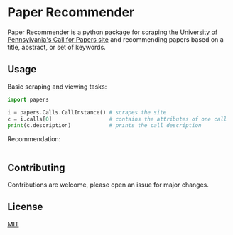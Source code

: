 # Paper Recommender

Paper Recommender is a python package for scraping the
[University of Pennsylvania's Call for Papers site](https://call-for-papers.sas.upenn.edu/)
and recommending papers based on a title, abstract, or set of
keywords.  

## Usage

Basic scraping and viewing tasks:
```python
import papers

i = papers.Calls.CallInstance() # scrapes the site
c = i.calls[0]                  # contains the attributes of one call
print(c.description)            # prints the call description
```

Recommendation:
```

```

## Contributing

Contributions are welcome, please open an issue for major changes.

## License

[MIT](https://choosealicense.com/licenses/mit/)
